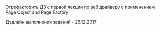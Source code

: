 Отрефакторить ДЗ с первой лекции по веб драйверу с применением Page Object and Page Factory

Дэдлайн выполнения заданий - 26.12.2017
